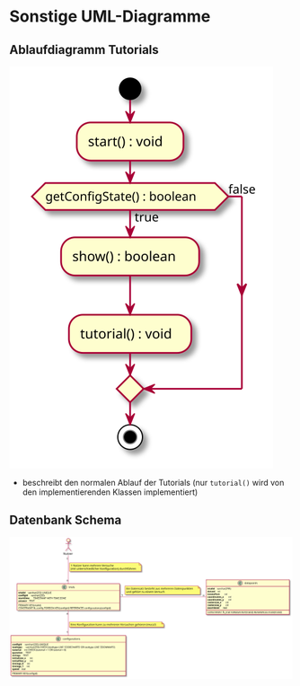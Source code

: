 # Sonstige UML-Diagramme
## Ablaufdiagramm Tutorials
![Ablaufdiagramm Tutorials](tutorial.svg)
- beschreibt den normalen Ablauf der Tutorials (nur `tutorial()` wird von den implementierenden Klassen implementiert)

## Datenbank Schema
![Database Schema](database.svg)
